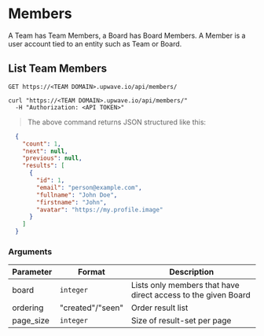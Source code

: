 # Members

A Team has Team Members, a Board has Board Members. A Member is a user account tied to an entity such as Team or Board.

## List Team Members
`GET https://<TEAM DOMAIN>.upwave.io/api/members/`

```shell
curl "https://<TEAM DOMAIN>.upwave.io/api/members/"
  -H "Authorization: <API TOKEN>"
```

> The above command returns JSON structured like this:

```json
  {
    "count": 1,
    "next": null,
    "previous": null,
    "results": [
      {
        "id": 1,
        "email": "person@example.com",
        "fullname": "John Doe",
        "firstname": "John",
        "avatar": "https://my.profile.image"
      }
    ]
  }
```

### Arguments

Parameter | Format | Description
--------- | ------- | -----------
board | `integer` | Lists only members that have direct access to the given Board
ordering | "created"/"seen" | Order result list
page_size | `integer` | Size of result-set per page
